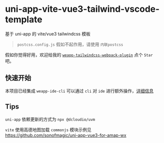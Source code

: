 # uni-app-vite-vue3-tailwind-vscode-template

基于 uni-app 的 vite/vue3 tailwindcss 模板

> `postcss.config.js` 假如不起作用，请使用 `内联postcss`

假如你觉得好用，欢迎给我的 [`weapp-tailwindcss-webpack-plugin`](https://github.com/sonofmagic/weapp-tailwindcss-webpack-plugin) 点个 `Star` 吧。

## 快速开始

本项目已经集成 `weapp-ide-cli` 可以通过 `cli` 对 `ide` 进行额外操作，[详细信息](https://www.npmjs.com/package/weapp-ide-cli)

## Tips

`uni-app` 依赖更新的方式为 `npx @dcloudio/uvm`

`vite` 使用高德地图加载 `commonjs` 模块示例见 <https://github.com/sonofmagic/uni-app-vue3-for-amap-wx>
